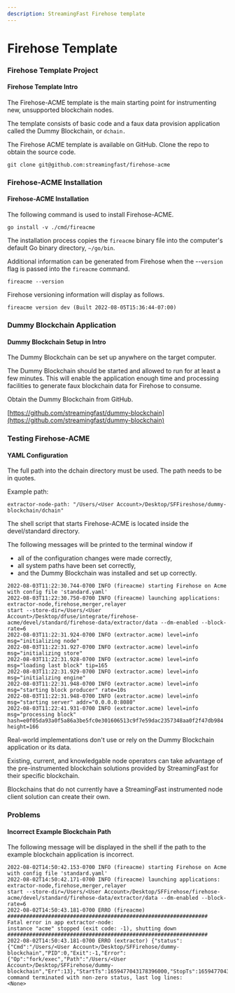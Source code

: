 ```yaml
---
description: StreamingFast Firehose template
---
```


# Firehose Template

### Firehose Template Project&#x20;

#### Firehose Template Intro

The Firehose-ACME template is the main starting point for instrumenting new, unsupported blockchain nodes.

The template consists of basic code and a faux data provision application called the Dummy Blockchain, or `dchain.`

The Firehose ACME template is available on GitHub. Clone the repo to obtain the source code.

```shell-session
git clone git@github.com:streamingfast/firehose-acme
```

### Firehose-ACME Installation

#### Firehose-ACME Installation

The following command is used to install Firehose-ACME.

```shell-session
go install -v ./cmd/fireacme
```

The installation process copies the `fireacme` binary file into the computer's default Go binary directory, `~/go/bin`.&#x20;

Additional information can be generated from Firehose when the --`version` flag is passed into the `fireacme` command.

```shell-session
fireacme --version
```

Firehose versioning information will display as follows.

```shell-session
fireacme version dev (Built 2022-08-05T15:36:44-07:00) 
```

### &#x20;Dummy Blockchain Application

#### Dummy Blockchain Setup in Intro

The Dummy Blockchain can be set up anywhere on the target computer.

The Dummy Blockchain should be started and allowed to run for at least a few minutes. This will enable the application enough time and processing facilities to generate faux blockchain data for Firehose to consume.

Obtain the Dummy Blockchain from GitHub.

[https://github.com/streamingfast/dummy-blockchain](https://github.com/streamingfast/dummy-blockchain)

### Testing Firehose-ACME

#### YAML Configuration

The full path into the dchain directory must be used. The path needs to be in quotes.

Example path:

```shell-session
extractor-node-path: "/Users/<User Account>/Desktop/SFFireshose/dummy-blockchain/dchain"
```

The shell script that starts Firehose-ACME is located inside the devel/standard directory.&#x20;

The following messages will be printed to the terminal window if&#x20;

* all of the configuration changes were made correctly,&#x20;
* all system paths have been set correctly,
* &#x20;and the Dummy Blockchain was installed and set up correctly.

```shell-session
2022-08-03T11:22:30.744-0700 INFO (fireacme) starting Firehose on Acme with config file 'standard.yaml'
2022-08-03T11:22:30.750-0700 INFO (fireacme) launching applications: extractor-node,firehose,merger,relayer
start --store-dir=/Users/<User Account>/Desktop/dfuse/integrate/firehose-acme/devel/standard/firehose-data/extractor/data --dm-enabled --block-rate=6
2022-08-03T11:22:31.924-0700 INFO (extractor.acme) level=info msg="initializing node"
2022-08-03T11:22:31.927-0700 INFO (extractor.acme) level=info msg="initializing store"
2022-08-03T11:22:31.928-0700 INFO (extractor.acme) level=info msg="loading last block" tip=165
2022-08-03T11:22:31.929-0700 INFO (extractor.acme) level=info msg="initializing engine"
2022-08-03T11:22:31.948-0700 INFO (extractor.acme) level=info msg="starting block producer" rate=10s
2022-08-03T11:22:31.948-0700 INFO (extractor.acme) level=info msg="starting server" addr="0.0.0.0:8080"
2022-08-03T11:22:41.931-0700 INFO (extractor.acme) level=info msg="processing block" hash=e0f05da93a0f5a86a3be5fc0e301606513c9f7e59dac2357348aa0f2f47db984 height=166
```

Real-world implementations don't use or rely on the Dummy Blockchain application or its data.

Existing, current, and knowledgable node operators can take advantage of the pre-instrumented blockchain solutions provided by StreamingFast for their specific blockchain.

Blockchains that do not currently have a StreamingFast instrumented node client solution can create their own.

### Problems

#### Incorrect Example Blockchain Path

The following message will be displayed in the shell if the path to the example blockchain application is incorrect.

```shell-session
2022-08-02T14:50:42.153-0700 INFO (fireacme) starting Firehose on Acme with config file 'standard.yaml'
2022-08-02T14:50:42.171-0700 INFO (fireacme) launching applications: extractor-node,firehose,merger,relayer
start --store-dir=/Users/<User Account>/Desktop/SFFirehose/firehose-acme/devel/standard/firehose-data/extractor/data --dm-enabled --block-rate=6
2022-08-02T14:50:43.181-0700 ERRO (fireacme) 
################################################################
Fatal error in app extractor-node:
instance "acme" stopped (exit code: -1), shutting down
################################################################
2022-08-02T14:50:43.181-0700 ERRO (extractor) {"status": {"Cmd":"/Users/<User Account>/Desktop/SFFirehose/dummy-blockchain","PID":0,"Exit":-1,"Error":{"Op":"fork/exec","Path":"/Users/<User Account>/Desktop/SFFirehose/dummy-blockchain","Err":13},"StartTs":1659477043178396000,"StopTs":1659477043181083000,"Runtime":0,"Stdout":null,"Stderr":null}} command terminated with non-zero status, last log lines:
<None>
```
